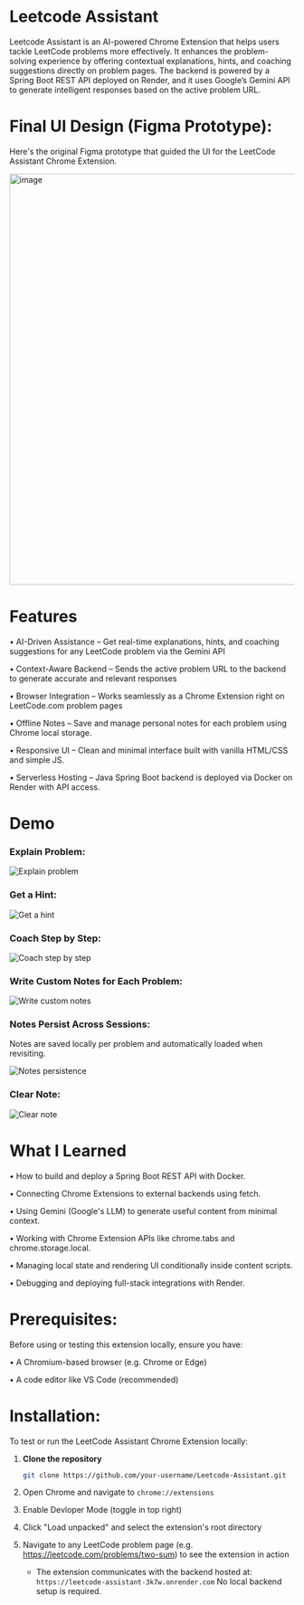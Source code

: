 # Leetcode Assistant
Leetcode Assistant is an AI-powered Chrome Extension that helps users tackle LeetCode problems more effectively. It enhances the problem-solving experience by offering contextual explanations, hints, and coaching suggestions directly on problem pages. The backend is powered by a Spring Boot REST API deployed on Render, and it uses Google’s Gemini API to generate intelligent responses based on the active problem URL.

# Final UI Design (Figma Prototype): 
Here's the original Figma prototype that guided the UI for the LeetCode Assistant Chrome Extension.

<img width="611" height="727" alt="image" src="https://github.com/user-attachments/assets/fdd0e71a-e570-482b-ad1c-2f3bfad0bfe1" />

# Features
• AI-Driven Assistance – Get real-time explanations, hints, and coaching suggestions for any LeetCode problem via the Gemini API

• Context-Aware Backend – Sends the active problem URL to the backend to generate accurate and relevant responses

• Browser Integration – Works seamlessly as a Chrome Extension right on LeetCode.com problem pages

• Offline Notes – Save and manage personal notes for each problem using Chrome local storage.

• Responsive UI – Clean and minimal interface built with vanilla HTML/CSS and simple JS.

• Serverless Hosting – Java Spring Boot backend is deployed via Docker on Render with API access.

# Demo 
### Explain Problem:

![Explain problem](https://i.imgur.com/QEVjl4r.gif)

### Get a Hint: 

![Get a hint](https://i.imgur.com/o1WN3xs.gif)

### Coach Step by Step: 

![Coach step by step](https://i.imgur.com/CDcko6k.gif)

### Write Custom Notes for Each Problem: 

![Write custom notes](https://i.imgur.com/DMEwzMQ.gif)

### Notes Persist Across Sessions: 
Notes are saved locally per problem and automatically loaded when revisiting.

 ![Notes persistence](https://i.imgur.com/KLKyy5p.gif)

### Clear Note: 

![Clear note](https://i.imgur.com/WkoF4uD.gif)

# What I Learned 
• How to build and deploy a Spring Boot REST API with Docker.

• Connecting Chrome Extensions to external backends using fetch.

• Using Gemini (Google's LLM) to generate useful content from minimal context.

• Working with Chrome Extension APIs like chrome.tabs and chrome.storage.local.

• Managing local state and rendering UI conditionally inside content scripts.

• Debugging and deploying full-stack integrations with Render.

# Prerequisites: 
Before using or testing this extension locally, ensure you have:

• A Chromium-based browser (e.g. Chrome or Edge)
  
• A code editor like VS Code (recommended)

# Installation: 

To test or run the LeetCode Assistant Chrome Extension locally:

1. **Clone the repository**
   ```bash
   git clone https://github.com/your-username/Leetcode-Assistant.git

2. Open Chrome and navigate to `chrome://extensions`

3. Enable Devloper Mode (toggle in top right)

4. Click "Load unpacked" and select the extension's root directory

5. Navigate to any LeetCode problem page (e.g. https://leetcode.com/problems/two-sum) to see the extension in action

   * The extension communicates with the backend hosted at:
     `https://leetcode-assistant-3k7w.onrender.com`
   No local backend setup is required.
    
